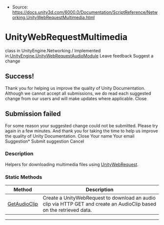 * Source: https://docs.unity3d.com/6000.0/Documentation/ScriptReference/Networking.UnityWebRequestMultimedia.html

# UnityWebRequestMultimedia
class in UnityEngine.Networking
/
Implemented in:[UnityEngine.UnityWebRequestAudioModule](https://docs.unity3d.com/6000.0/Documentation/ScriptReference/UnityEngine.UnityWebRequestAudioModule.html)
Leave feedback
Suggest a change
## Success!
Thank you for helping us improve the quality of Unity Documentation. Although we cannot accept all submissions, we do read each suggested change from our users and will make updates where applicable.
Close
## Submission failed
For some reason your suggested change could not be submitted. Please <a>try again</a> in a few minutes. And thank you for taking the time to help us improve the quality of Unity Documentation.
Close
Your name Your email Suggestion* Submit suggestion
Cancel
### Description
Helpers for downloading multimedia files using [UnityWebRequest](https://docs.unity3d.com/6000.0/Documentation/ScriptReference/Networking.UnityWebRequest.html).
### Static Methods
Method | Description  
---|---  
[GetAudioClip](https://docs.unity3d.com/6000.0/Documentation/ScriptReference/Networking.UnityWebRequestMultimedia.GetAudioClip.html) | Create a UnityWebRequest to download an audio clip via HTTP GET and create an AudioClip based on the retrieved data.  
* * *
